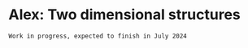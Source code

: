# Alex: Two dimensional structures

```{warning}
Work in progress, expected to finish in July 2024
```